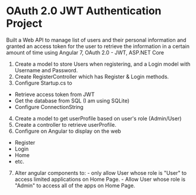# OAuth 2.0 JWT Authentication Project
Built a Web API to manage list of users and their personal information and granted an access token for the user to retrieve the information in a certain amount of time using Angular 7, OAuth 2.0 - JWT, ASP.NET Core

1. Create a model to store Users when registering, and a Login model with Username and Password. 
2. Create RegisterController which has Register & Login methods. 
3. Configure Startup.cs to 
  - Retrieve access token from JWT
  - Get the database from SQL (I am using SQLite)
  - Configure ConnectionString 
4. Create a model to get userProfile based on user's role (Admin/User)
5. Create a controller to retrieve userProfile. 
6. Configure on Angular to display on the web
  - Register
  - Login 
  - Home 
  - etc. 
7. Alter angular components to: - only allow User whose role is "User" to access limited applications on Home Page.
                                - Allow User whose role is "Admin" to access all of the apps on Home Page.
